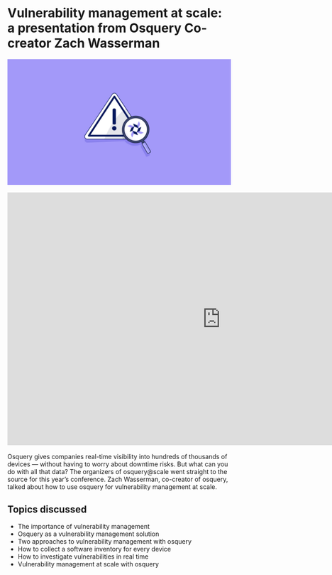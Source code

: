 # Vulnerability management at scale: a presentation from Osquery Co-creator Zach Wasserman

![osquery… as a threat hunting platform?](../website/assets/images/articles/osquery-for-threat-hunting-1600x900@2x.jpg)

<div purpose="embedded-content">
<iframe src="https://docs.google.com/presentation/d/e/2PACX-1vQWO3Mx4U7AqXAkr_RFi2zC44C1t7L-Sr9pCkxUUSbJ5zTAqVEM_AVb31AIeL2R3A/embed?start=false&loop=false&delayms=10000" frameborder="0" width="960" height="569" allowfullscreen="true" mozallowfullscreen="true" webkitallowfullscreen="true"></iframe>
</div>

Osquery gives companies real-time visibility into hundreds of thousands of devices — without having to worry about downtime risks. But what can you do with all that data? The organizers of osquery@scale went straight to the source for this year’s conference. Zach Wasserman, co-creator of osquery, talked about how to use osquery for vulnerability management at scale.

## Topics discussed

* The importance of vulnerability management
* Osquery as a vulnerability management solution
* Two approaches to vulnerability management with osquery
* How to collect a software inventory for every device
* How to investigate vulnerabilities in real time
* Vulnerability management at scale with osquery

<meta name="category" value="security">
<meta name="authorFullName" value="Chris McGillicuddy">
<meta name="authorGitHubUsername" value="chris-mcgillicuddy">
<meta name="publishedOn" value="2022-10-03">
<meta name="articleTitle" value="Vulnerability management at scale: a presentation from Osquery Co-creator Zach Wasserman">
<meta name="articleImageUrl" value="../website/assets/images/articles/osquery-for-threat-hunting-1600x900@2x.jpg">
